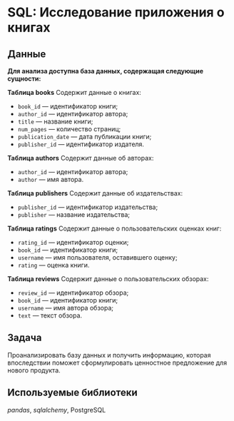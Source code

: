 # SQL: Исследование приложения о книгах

## Данные

**Для анализа доступна база данных, содержащая следующие сущности:**

**Таблица books** Содержит данные о книгах:
- `book_id` — идентификатор книги;
- `author_id` — идентификатор автора;
- `title` — название книги;
- `num_pages` — количество страниц;
- `publication_date` — дата публикации книги;
- `publisher_id` — идентификатор издателя.

**Таблица authors** Содержит данные об авторах:
- `author_id` — идентификатор автора;
- `author` — имя автора.

**Таблица publishers** Содержит данные об издательствах:
- `publisher_id` — идентификатор издательства;
- `publisher` — название издательства;

**Таблица ratings** Содержит данные о пользовательских оценках книг:
- `rating_id` — идентификатор оценки;
- `book_id` — идентификатор книги;
- `username` — имя пользователя, оставившего оценку;
- `rating` — оценка книги.

**Таблица reviews** Содержит данные о пользовательских обзорах:
- `review_id` — идентификатор обзора;
- `book_id` — идентификатор книги;
- `username` — имя автора обзора;
- `text` — текст обзора.

## Задача

Проанализировать базу данных и получить информацию, которая впоследствии поможет сформулировать ценностное предложение для нового продукта.

## Используемые библиотеки
*pandas*, *sqlalchemy*, PostgreSQL
